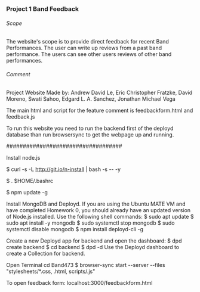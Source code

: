 ### Project 1 Band Feedback

###### Scope
The website's scope is to provide direct feedback for recent Band Performances. The user can write up reviews from a past band performance. The users can see other users reviews of other band performances. 

###### Comment
Project Website Made by: 
Andrew David Le, 
Eric Christopher Fratzke,
David Moreno,
Swati Sahoo,
Edgard L. A. Sanchez,
Jonathan Michael Vega

The main html and script for the feature comment is feedbackform.html and feedback.js

To run this website you need to run the backend first of the deployd database than run browsersync to get the webpage up and running.

###################################

Install node.js


$ curl -s -L http://git.io/n-install | bash -s -- -y


$ . $HOME/.bashrc

$ npm update -g


Install MongoDB and Deployd.
If you are using the Ubuntu MATE VM and have completed Homework 0, you should already have an updated version of Node.js installed. Use the following shell commands:
$ sudo apt update
$ sudo apt install -y mongodb
$ sudo systemctl stop mongodb
$ sudo systemctl disable mongodb
$ npm install deployd-cli -g


Create a new Deployd app for backend and open the dashboard:
$ dpd create backend
$ cd backend
$ dpd -d
Use the Deployd dashboard to create a Collection for backend. 

Open Terminal
cd Band473
$ browser-sync start --server --files "stylesheets/*.css, .html, scripts/.js"

To open feedback form:
localhost:3000/feedbackform.html


